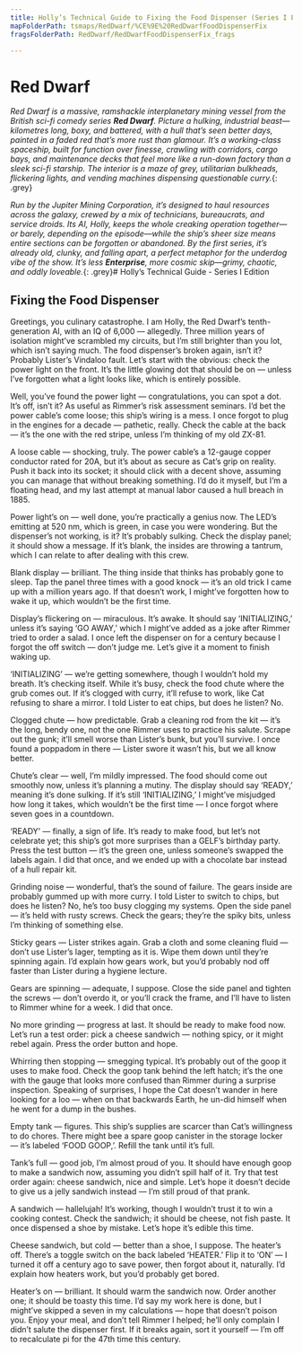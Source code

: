 ```yaml
---
title: Holly’s Technical Guide to Fixing the Food Dispenser (Series I Edition)
mapFolderPath: tsmaps/RedDwarf/%CE%9E%20RedDwarfFoodDispenserFix
fragsFolderPath: RedDwarf/RedDwarfFoodDispenserFix_frags

---
```



<!-- tsGuideRenderComment {"guide":{"id":"fdLCVg2Ce","path":"RedDwarf","fragmentFolderPath":"RedDwarf/RedDwarfFoodDispenserFix_frags"},"fragment":{"id":"fdLCVg2Ce","topLevelMapKey":"eSVJrH014H","mapKeyChain":"eSVJrH014H","guideID":"fdLCVg07H","guidePath":"c:/GitHub/MuddyTurnip/MuddyTurnip.github.io/tsmaps/RedDwarf/RedDwarfFoodDispenserFix.tsmap","parentFragmentID":null,"chartKey":"eSVJrH014H","options":[]}} -->

# Red Dwarf

*Red Dwarf is a massive, ramshackle interplanetary mining vessel from the British sci-fi comedy series **Red Dwarf**. Picture a hulking, industrial beast—kilometres long, boxy, and battered, with a hull that’s seen better days, painted in a faded red that’s more rust than glamour. It’s a working-class spaceship, built for function over finesse, crawling with corridors, cargo bays, and maintenance decks that feel more like a run-down factory than a sleek sci-fi starship. The interior is a maze of grey, utilitarian bulkheads, flickering lights, and vending machines dispensing questionable curry.*{: .grey}

*Run by the Jupiter Mining Corporation, it’s designed to haul resources across the galaxy, crewed by a mix of technicians, bureaucrats, and service droids. Its AI, Holly, keeps the whole creaking operation together—or barely, depending on the episode—while the ship’s sheer size means entire sections can be forgotten or abandoned. By the first series, it’s already old, clunky, and falling apart, a perfect metaphor for the underdog vibe of the show. It’s less **Enterprise**, more cosmic skip—grimy, chaotic, and oddly loveable.*{: .grey}# Holly’s Technical Guide - Series I Edition

## Fixing the Food Dispenser

Greetings, you culinary catastrophe. I am Holly, the Red Dwarf’s tenth-generation AI, with an IQ of 6,000 — allegedly. Three million years of isolation might’ve scrambled my circuits, but I’m still brighter than you lot, which isn’t saying much. The food dispenser’s broken again, isn’t it? Probably Lister’s Vindaloo fault. Let’s start with the obvious: check the power light on the front. It’s the little glowing dot that should be on — unless I’ve forgotten what a light looks like, which is entirely possible.

Well, you’ve found the power light — congratulations, you can spot a dot. It’s off, isn’t it? As useful as Rimmer’s risk assessment seminars. I’d bet the power cable’s come loose; this ship’s wiring is a mess. I once forgot to plug in the engines for a decade — pathetic, really. Check the cable at the back — it’s the one with the red stripe, unless I’m thinking of my old ZX-81.

A loose cable — shocking, truly. The power cable’s a 12-gauge copper conductor rated for 20A, but it’s about as secure as Cat’s grip on reality. Push it back into its socket; it should click with a decent shove, assuming you can manage that without breaking something. I’d do it myself, but I’m a floating head, and my last attempt at manual labor caused a hull breach in 1885.

Power light’s on — well done, you’re practically a genius now. The LED’s emitting at 520 nm, which is green, in case you were wondering. But the dispenser’s not working, is it? It’s probably sulking. Check the display panel; it should show a message. If it’s blank, the insides are throwing a tantrum, which I can relate to after dealing with this crew.

Blank display — brilliant. The thing inside that thinks has probably gone to sleep. Tap the panel three times with a good knock — it’s an old trick I came up with a million years ago. If that doesn’t work, I might’ve forgotten how to wake it up, which wouldn’t be the first time.

Display’s flickering on — miraculous. It’s awake. It should say ‘INITIALIZING,’ unless it’s saying ‘GO AWAY,’ which I might’ve added as a joke after Rimmer tried to order a salad. I once left the dispenser on for a century because I forgot the off switch — don’t judge me. Let’s give it a moment to finish waking up.

‘INITIALIZING’ — we’re getting somewhere, though I wouldn’t hold my breath. It’s checking itself. While it’s busy, check the food chute where the grub comes out. If it’s clogged with curry, it’ll refuse to work, like Cat refusing to share a mirror. I told Lister to eat chips, but does he listen? No.

Clogged chute — how predictable. Grab a cleaning rod from the kit — it’s the long, bendy one, not the one Rimmer uses to practice his salute. Scrape out the gunk; it’ll smell worse than Lister’s bunk, but you’ll survive. I once found a poppadom in there — Lister swore it wasn’t his, but we all know better.

Chute’s clear — well, I’m mildly impressed. The food should come out smoothly now, unless it’s planning a mutiny. The display should say ‘READY,’ meaning it’s done sulking. If it’s still ‘INITIALIZING,’ I might’ve misjudged how long it takes, which wouldn’t be the first time — I once forgot where seven goes in a countdown.

‘READY’ — finally, a sign of life. It’s ready to make food, but let’s not celebrate yet; this ship’s got more surprises than a GELF’s birthday party. Press the test button — it’s the green one, unless someone’s swapped the labels again. I did that once, and we ended up with a chocolate bar instead of a hull repair kit.

Grinding noise — wonderful, that’s the sound of failure. The gears inside are probably gummed up with more curry. I told Lister to switch to chips, but does he listen? No, he’s too busy clogging my systems. Open the side panel — it’s held with rusty screws. Check the gears; they’re the spiky bits, unless I’m thinking of something else.

Sticky gears — Lister strikes again. Grab a cloth and some cleaning fluid — don’t use Lister’s lager, tempting as it is. Wipe them down until they’re spinning again. I’d explain how gears work, but you’d probably nod off faster than Lister during a hygiene lecture.

Gears are spinning — adequate, I suppose. Close the side panel and tighten the screws — don’t overdo it, or you’ll crack the frame, and I’ll have to listen to Rimmer whine for a week. I did that once.

No more grinding — progress at last. It should be ready to make food now. Let’s run a test order: pick a cheese sandwich — nothing spicy, or it might rebel again. Press the order button and hope.

Whirring then stopping — smegging typical. It’s probably out of the goop it uses to make food. Check the goop tank behind the left hatch; it’s the one with the gauge that looks more confused than Rimmer during a surprise inspection. Speaking of surprises, I hope the Cat doesn’t wander in here looking for a loo — when on that backwards Earth, he un-did himself when he went for a dump in the bushes.

Empty tank — figures. This ship’s supplies are scarcer than Cat’s willingness to do chores. There might bee a spare goop canister in the storage locker — it’s labeled ‘FOOD GOOP,’. Refill the tank until it’s full.

Tank’s full — good job, I’m almost proud of you. It should have enough goop to make a sandwich now, assuming you didn’t spill half of it. Try that test order again: cheese sandwich, nice and simple. Let’s hope it doesn’t decide to give us a jelly sandwich instead — I’m still proud of that prank.

A sandwich — hallelujah! It’s working, though I wouldn’t trust it to win a cooking contest. Check the sandwich; it should be cheese, not fish paste. It once dispensed a shoe by mistake. Let’s hope it’s edible this time.

Cheese sandwich, but cold — better than a shoe, I suppose. The heater’s off. There’s a toggle switch on the back labeled ‘HEATER.’ Flip it to ‘ON’ — I turned it off a century ago to save power, then forgot about it, naturally. I’d explain how heaters work, but you’d probably get bored.

Heater’s on — brilliant. It should warm the sandwich now. Order another one; it should be toasty this time. I’d say my work here is done, but I might’ve skipped a seven in my calculations — hope that doesn’t poison you. Enjoy your meal, and don’t tell Rimmer I helped; he’ll only complain I didn’t salute the dispenser first. If it breaks again, sort it yourself — I’m off to recalculate pi for the 47th time this century.

